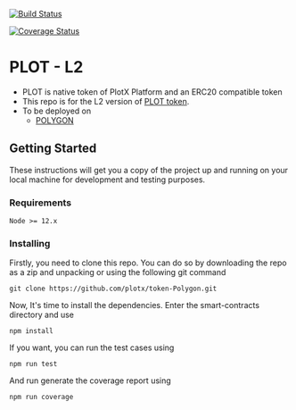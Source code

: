 [![Build Status](https://travis-ci.org/plotx/smart-contracts.svg?branch=master)](https://travis-ci.org/plotx/token-Polygon)

[![Coverage Status](https://coveralls.io/repos/github/plotx/token-Polygon/badge.svg?branch=master)](https://coveralls.io/github/plotx/token-Polygon)


# PLOT - L2
- PLOT is native token of PlotX Platform and an ERC20 compatible token
- This repo is for the L2 version of [PLOT token](https://etherscan.io/token/0x72F020f8f3E8fd9382705723Cd26380f8D0c66Bb).
- To be deployed on 
  - [POLYGON](https://polygon.technology)

## Getting Started

These instructions will get you a copy of the project up and running on your local machine for development and testing purposes. 


### Requirements
```
Node >= 12.x
```
### Installing
Firstly, you need to clone this repo. You can do so by downloading the repo as a zip and unpacking or using the following git command

```
git clone https://github.com/plotx/token-Polygon.git
```
Now, It's time to install the dependencies. Enter the smart-contracts directory and use

```
npm install
```
If you want, you can run the test cases using
```
npm run test
```
And run generate the coverage report using
```
npm run coverage
```
